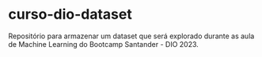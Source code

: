 # curso-dio-dataset
Repositório para armazenar um dataset que será explorado durante as aula de Machine Learning do Bootcamp Santander - DIO 2023.
